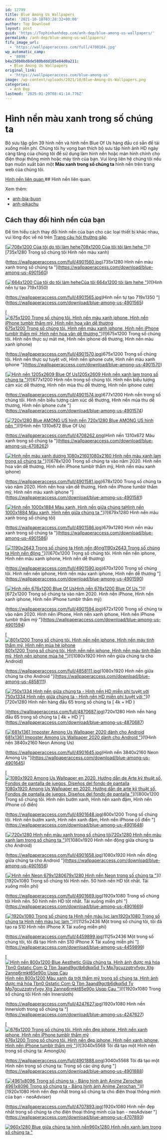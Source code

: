 ```yaml
---
id: 12799
title: Blue Among Us Wallpapers
date: '2021-10-18T03:28:32+00:00'
author: Top Download
layout: post
guid: 'https://Tophinhanhdep.com/anh-dep/blue-among-us-wallpapers/'
permalink: /anh-dep/blue-among-us-wallpapers/
fifu_image_url:
  - 'https://wallpaperaccess.com/full/4708104.jpg'
wp_automatic_camp:
  - '8098'
b4a150b0bd8de580bddd105e84d0a211:
  - Blue Among Us Wallpapers
original_link:
  - 'https://wallpaperaccess.com/blue-among-us'
image: /wp-content/uploads/2021/10/Blue-Among-Us-Wallpapers.png
categories:
  - Ảnh Đẹp
lastmod: '2025-01-29T08:41:14.776Z'
---
```

# Hình nền màu xanh trong số chúng ta

Bộ sưu tập gồm 39 hình nền và hình nền Blue Of Us hàng đầu có sẵn để tải xuống miễn phí. Chúng tôi hy vọng bạn thích bộ sưu tập hình ảnh HD ngày càng tăng của chúng tôi để sử dụng làm hình nền hoặc màn hình chính cho điện thoại thông minh hoặc máy tính của bạn. Vui lòng liên hệ chúng tôi nếu bạn muốn xuất bản một **Màu xanh trong số chúng ta** hình nền trên trang web của chúng tôi.

[Hình nền liên quan ](#related) ## Hình nền liên quan.

   
 Xem thêm:

   
- [anh-bia-buon](https://tophinhanhdep.com/anh-bia/anh-bia-buon/)
- [anh-pikachu](https://tophinhanhdep.com/anh-anime/anh-pikachu/)

## Cách thay đổi hình nền của bạn

Để tìm hiểu cách thay đổi hình nền của bạn cho các loại thiết bị khác nhau, vui lòng đọc về nó trên [Trang câu hỏi thường gặp](https://tophinhanhdep.com/faq/).

  
[[![708x1200 Của tôi do tôi làm hehe](https://wallpaperaccess.com/full/4708104.jpg)708x1200 Của tôi tôi làm hehe "](https://wallpaperaccess.com/download/blue-among-us-4708104)](![735x1280 Trong số chúng tôi Hình nền màu xanh)

(https://wallpaperaccess.com/full/4901560.jpg)735x1280 Hình nền màu xanh trong số chúng ta "](https://wallpaperaccess.com/download/blue-among-us-4901560)

[[![664x1200 Của tôi do tôi làm hehe](https://wallpaperaccess.com/full/4707952.jpg)Của tôi 664x1200 tôi làm hehe "](https://wallpaperaccess.com/download/blue-among-us-4707952)](![Hình nền tự tạo 719x1350)

(https://wallpaperaccess.com/full/4901565.jpg)Hình nền tự tạo 719x1350 "](https://wallpaperaccess.com/download/blue-among-us-4901565)

[[![675x1200 Trong số chúng tôi.  Hình nền màu xanh iphone, Hình nền iPhone tumblr thẩm mỹ, Hình nền hoa văn dễ thương](https://wallpaperaccess.com/full/4901568.jpg)675x1200 Trong số chúng tôi. Hình nền màu xanh iphone, Hình nền iPhone tumblr thẩm mỹ, Hình nền hoa văn dễ thương "](https://wallpaperaccess.com/download/blue-among-us-4901568)](![675x1200 Trong số chúng tôi.  Hình nền thực sự mát mẻ, Hình nền iphone dễ thương, Hình nền màu xanh iphone)

(https://wallpaperaccess.com/full/4901570.jpg)675x1200 Trong số chúng tôi. Hình nền thực sự tuyệt vời, Hình nền iphone cute, Hình nền màu xanh iphone "](https://wallpaperaccess.com/download/blue-among-us-4901570)

[[![Hình nền 1205x2609 Blue Of Us](https://wallpaperaccess.com/full/4708200.png)1205x2609 Hình nền xanh lam trong số chúng ta "](https://wallpaperaccess.com/download/blue-among-us-4708200)](![677x1200 Hình nền trong số chúng tôi.  Hình nền biểu tượng cảm xúc dễ thương, Hình nền mùa thu dễ thương, Hình nền iphone cute)

(https://wallpaperaccess.com/full/4901574.jpg)677x1200 Hình nền trong số chúng tôi. Hình nền biểu tượng cảm xúc dễ thương, Hình nền mùa thu dễ thương, Hình nền iphone cute "](https://wallpaperaccess.com/download/blue-among-us-4901574)

[[![720x1280 Blue AMONG US hình nền](https://wallpaperaccess.com/full/4901576.jpg) 720x1280 Blue AMONG US hình nền "](https://wallpaperaccess.com/download/blue-among-us-4901576)](![Hình nền 1310x672 Blue Of Us)

(https://wallpaperaccess.com/full/4708262.png)Hình nền 1310x672 Màu xanh trong số chúng ta "](https://wallpaperaccess.com/download/blue-among-us-4708262)

[[![Hình nền màu xanh dương 1080x2160](https://wallpaperaccess.com/full/4596499.png)1080x2160 Hình nền màu xanh lam trong số chúng ta "](https://wallpaperaccess.com/download/blue-among-us-4596499)](![678x1200 Trong số chúng ta vào năm 2020. Hình nền hoa văn dễ thương, Hình nền iPhone tumblr thẩm mỹ, Hình nền màu xanh iphone)

(https://wallpaperaccess.com/full/4901581.jpg)678x1200 Trong số chúng ta vào năm 2020. Hình nền hoa văn dễ thương, Hình nền iPhone tumblr thẩm mỹ, Hình nền màu xanh iphone "](https://wallpaperaccess.com/download/blue-among-us-4901581)

[[![Hình nền 1000x1884 Màu xanh, Hình nền giữa chúng ta](https://wallpaperaccess.com/full/4708188.png)Hình nền 1000x1884 Màu xanh, Hình nền giữa chúng ta "](https://wallpaperaccess.com/download/blue-among-us-4708188)](![679x1280 Hình nền màu xanh trong số chúng tôi)

(https://wallpaperaccess.com/full/4901586.jpg)679x1280 Hình nền màu xanh trong số chúng ta "](https://wallpaperaccess.com/download/blue-among-us-4901586)

[[![1190x2643 Trong số chúng ta Hình nền động](https://wallpaperaccess.com/full/4707804.jpg)1190x2643 Trong số chúng ta Hình nền động "](https://wallpaperaccess.com/download/blue-among-us-4707804)](![670x1200 Trong số chúng tôi.  Hình nền nền iphone, Hình nền màu xanh iphone, Hình nền dễ thương)

(https://wallpaperaccess.com/full/4901590.jpg)670x1200 Trong số chúng tôi. Hình nền nền iphone, Hình nền màu xanh iphone, Hình nền dễ thương "](https://wallpaperaccess.com/download/blue-among-us-4901590)

[[![Hình nền 676x1200 Blue Of Us](https://wallpaperaccess.com/full/4810737.jpg)Hình nền 676x1200 Blue Of Us "](https://wallpaperaccess.com/download/blue-among-us-4810737)](![672x1200 Trong số chúng ta vào năm 2020. Hình nền iPhone, Hình nền xanh iphone, Hình nền iPhone tumblr thẩm mỹ)

(https://wallpaperaccess.com/full/4901594.jpg)672x1200 Trong số chúng ta vào năm 2020. Hình nền iPhone, Hình nền xanh iphone, Hình nền iPhone tumblr thẩm mỹ "](https://wallpaperaccess.com/download/blue-among-us-4901594)

[[![801x1200 Trong số chúng tôi.  Hình nền nền iphone, Hình nền máy tính thẩm mỹ, Hình nền mùa hè iphone](https://wallpaperaccess.com/full/4901602.jpg)801x1200 Trong số chúng tôi. Hình nền nền iphone, Hình nền máy tính thẩm mỹ, Hình nền iphone mùa hè "](https://wallpaperaccess.com/download/blue-among-us-4901602)](![1080x1920 Hình nền giữa chúng ta cho Android)

(https://wallpaperaccess.com/full/4858111.jpg)1080x1920 Hình nền giữa chúng ta cho Android "](https://wallpaperaccess.com/download/blue-among-us-4858111)

[[![750x1334 Hình nền giữa chúng ta - Hình nền HD miễn phí tuyệt vời](https://wallpaperaccess.com/full/4901608.jpg)750x1334 Hình nền giữa chúng ta - Hình nền HD miễn phí tuyệt vời "](https://wallpaperaccess.com/download/blue-among-us-4901608)](![720x1280 Hình nền hàng đầu 65 trong số chúng ta [ 4k + HD )

](https://wallpaperaccess.com/full/4870687.jpg)720x1280 Hình nền hàng đầu 65 trong số chúng ta \[ 4k + HD \]"](https://wallpaperaccess.com/download/blue-among-us-4870687)

[[![681x1361 Imposter Among Us Wallpaper 2020 dành cho Android](https://wallpaperaccess.com/full/4735498.jpg)681x1361 Imposter Among Us Wallpaper 2020 dành cho Android "](https://wallpaperaccess.com/download/blue-among-us-4735498)](![Hình nền 3840x2160 Neon Among Us)

(https://wallpaperaccess.com/full/4901645.jpg)Hình nền 3840x2160 Neon Among Us "](https://wallpaperaccess.com/download/blue-among-us-4901645)

[[![1080x1920 Among Us Wallpaper en 2020. Hướng dẫn de Arte kỹ thuật số, Fondos de pantalla de juegos, Diseños del fondo de pantalla](https://wallpaperaccess.com/full/4063886.jpg)1080x1920 Among Us Wallpaper en 2020. Hướng dẫn de arte kỹ thuật số, Fondos de pantalla de juegos, Diseños del fondo de pantalla "](https://wallpaperaccess.com/download/blue-among-us-4063886)](![800x1200 Trong số chúng tôi.  Hình nền bướm xanh, Hình nền xanh đậm, Hình nền iPhone cổ điển)

(https://wallpaperaccess.com/full/4901648.jpg)800x1200 Trong số chúng tôi. Hình nền bướm xanh, Hình nền xanh đậm, Hình nền iPhone cổ điển "](https://wallpaperaccess.com/download/blue-among-us-4901648)

[[![720x1280 Hình nền màu xanh trong số chúng tôi](https://wallpaperaccess.com/full/4901653.jpg)720x1280 Hình nền màu xanh lam trong số chúng ta "](https://wallpaperaccess.com/download/blue-among-us-4901653)](![1080x1920 Hình nền động giữa chúng ta cho Android)

(https://wallpaperaccess.com/full/4901658.jpg)1080x1920 Hình nền động giữa chúng ta cho Android "](https://wallpaperaccess.com/download/blue-among-us-4901658)

[[![Hình nền Neon 679x1280](https://wallpaperaccess.com/full/4901667.jpg)679x1280 Hình nền Neon trong số chúng ta "](https://wallpaperaccess.com/download/blue-among-us-4901667)](![1920x1080 Trong số chúng tôi Hình nền.  50 hình nền HD tốt nhất.  Tải xuống miễn phí)

(https://wallpaperaccess.com/full/4901669.jpg)1920x1080 Trong số chúng tôi Hình nền. 50 hình nền HD tốt nhất. Tải xuống miễn phí "](https://wallpaperaccess.com/download/blue-among-us-4901669)

[[![1920x1080 Trong số chúng ta Hình nền màu lục lam](https://wallpaperaccess.com/full/4707837.png)1920x1080 Trong số chúng ta Hình nền màu lục lam "](https://wallpaperaccess.com/download/blue-among-us-4707837)](![1125x2436 Một trong số chúng tôi, tôi đã tạo ra S10 Hình nền iPhone X Tải xuống miễn phí)

(https://wallpaperaccess.com/full/4459899.jpg)1125x2436 Một trong số chúng tôi, tôi đã tạo Hình nền S10 iPhone X Tải xuống miễn phí "](https://wallpaperaccess.com/download/blue-among-us-4459899)

[[![Hình nền 800x1200 Blue Aesthetic Giữa chúng ta, Hình ảnh được mã hóa Tbn0 Gstatic Com Q Tbn 3aand9gctb6dkqi5d Ty Mp7gcuzzqtryfvgy Xtg 2annp6rmkt65e90o Usqp Cau](https://wallpaperaccess.com/full/4901688.jpg)Hình nền 800x1200 Màu xanh da trời thẩm mỹ trong số chúng ta, Hình ảnh được mã hóa Tbn0 Gstatic Com Q Tbn 3aand9gctb6dkqi5d Ty Mp7gcuzzqtryfvgy Xtg 2annp6rmkt65e90o Usqp Cau "](https://wallpaperaccess.com/download/blue-among-us-4901688)](![1920x1080 Trong số chúng tôi Hình nền Innersloth)

(https://wallpaperaccess.com/full/4247627.jpg)1920x1080 Hình nền Innersloth trong số chúng ta "](https://wallpaperaccess.com/download/blue-among-us-4247627)

[[![676x1200 Trong số chúng tôi.  Hình nền đẹp iphone, Hình nền xanh iphone, Hình nền iPhone tumblr thẩm mỹ](https://wallpaperaccess.com/full/4901874.jpg)676x1200 Trong số chúng tôi. Hình nền đẹp iphone, Hình nền xanh iphone, Hình nền iPhone tumblr thẩm mỹ "](https://wallpaperaccess.com/download/blue-among-us-4901874)](![3040x5568 Tôi đã tạo một Hình nền trong số chúng ta: AmongUs)

(https://wallpaperaccess.com/full/4901888.png)3040x5568 Tôi đã tạo một Hình nền trong số chúng ta: Trong số các ứng dụng "](https://wallpaperaccess.com/download/blue-among-us-4901888)

[[![4961x8096 Trong số chúng ta - Bảng hình ảnh Anime Zerochan](https://wallpaperaccess.com/full/4719405.png)4961x8096 Trong số chúng ta - Bảng hình ảnh Anime Zerochan "](https://wallpaperaccess.com/download/blue-among-us-4719405)](![1920x1080 Hình nền đẹp nhất trong số chúng ta cho điện thoại thông minh của bạn - neoAdviser)

(https://wallpaperaccess.com/full/4707893.jpg)1920x1080 Hình nền đẹp nhất trong số chúng ta cho điện thoại thông minh của bạn - neoAdviser "](https://wallpaperaccess.com/download/blue-among-us-4707893)

[![960x1280 Blue giữa chúng ta hình nền](https://wallpaperaccess.com/full/4901893.jpg)960x1280 Hình nền xanh lam trong số chúng ta "](https://wallpaperaccess.com/download/blue-among-us-4901893)
